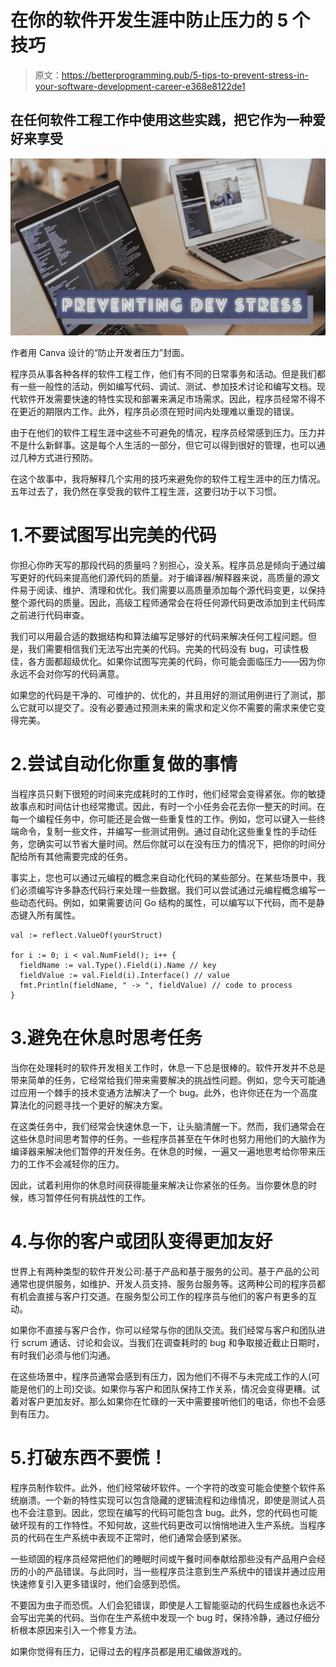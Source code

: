 # 在你的软件开发生涯中防止压力的 5 个技巧

> 原文：<https://betterprogramming.pub/5-tips-to-prevent-stress-in-your-software-development-career-e368e8122de1>

## 在任何软件工程工作中使用这些实践，把它作为一种爱好来享受

![](img/51c33a9f866992ab977f3932518bcf5a.png)

作者用 Canva 设计的“防止开发者压力”封面。

程序员从事各种各样的软件工程工作，他们有不同的日常事务和活动。但是我们都有一些一般性的活动，例如编写代码、调试、测试、参加技术讨论和编写文档。现代软件开发需要快速的特性实现和部署来满足市场需求。因此，程序员经常不得不在更近的期限内工作。此外，程序员必须在短时间内处理难以重现的错误。

由于在他们的软件工程生涯中这些不可避免的情况，程序员经常感到压力。压力并不是什么新鲜事。这是每个人生活的一部分，但它可以得到很好的管理，也可以通过几种方式进行预防。

在这个故事中，我将解释几个实用的技巧来避免你的软件工程生涯中的压力情况。五年过去了，我仍然在享受我的软件工程生涯，这要归功于以下习惯。

# 1.不要试图写出完美的代码

你担心你昨天写的那段代码的质量吗？别担心，没关系。程序员总是倾向于通过编写更好的代码来提高他们源代码的质量。对于编译器/解释器来说，高质量的源文件易于阅读、维护、清理和优化。我们需要以高质量添加每个源代码变更，以保持整个源代码的质量。因此，高级工程师通常会在将任何源代码更改添加到主代码库之前进行代码审查。

我们可以用最合适的数据结构和算法编写足够好的代码来解决任何工程问题。但是，我们需要相信我们无法写出完美的代码。完美的代码没有 bug，可读性极佳，各方面都超级优化。如果你试图写完美的代码，你可能会面临压力——因为你永远不会对你写的代码满意。

如果您的代码是干净的、可维护的、优化的，并且用好的测试用例进行了测试，那么它就可以提交了。没有必要通过预测未来的需求和定义你不需要的需求来使它变得完美。

# 2.尝试自动化你重复做的事情

当程序员只剩下很短的时间来完成耗时的工作时，他们经常会变得紧张。你的敏捷故事点和时间估计也经常撒谎。因此，有时一个小任务会花去你一整天的时间。在每一个编程任务中，你可能还是会做一些重复性的工作。例如，您可以键入一些终端命令，复制一些文件，并编写一些测试用例。通过自动化这些重复性的手动任务，您确实可以节省大量时间。然后你就可以在没有压力的情况下，把你的时间分配给所有其他需要完成的任务。

事实上，您也可以通过元编程的概念来自动化代码的某些部分。在某些场景中，我们必须编写许多静态代码行来处理一些数据。我们可以尝试通过元编程概念编写一些动态代码。例如，如果需要访问 Go 结构的属性，可以编写以下代码，而不是静态键入所有属性。

```
val := reflect.ValueOf(yourStruct)

for i := 0; i < val.NumField(); i++ {
  fieldName := val.Type().Field(i).Name // key
  fieldValue := val.Field(i).Interface() // value
  fmt.Println(fieldName, " -> ", fieldValue) // code to process
}
```

# 3.避免在休息时思考任务

当你在处理耗时的软件开发相关工作时，休息一下总是很棒的。软件开发并不总是带来简单的任务，它经常给我们带来需要解决的挑战性问题。例如，您今天可能通过应用一个棘手的技术变通方法解决了一个 bug。此外，也许你还在为一个高度算法化的问题寻找一个更好的解决方案。

在这类任务中，我们经常会快速休息一下，让头脑清醒一下。然而，我们通常会在这些休息时间思考暂停的任务。一些程序员甚至在午休时也努力用他们的大脑作为编译器来解决他们暂停的开发任务。在休息的时候，一遍又一遍地思考给你带来压力的工作不会减轻你的压力。

因此，试着利用你的休息时间获得能量来解决让你紧张的任务。当你要休息的时候，练习暂停任何有挑战性的工作。

# 4.与你的客户或团队变得更加友好

世界上有两种类型的软件开发公司:基于产品和基于服务的公司。基于产品的公司通常也提供服务，如维护、开发人员支持、服务台服务等。这两种公司的程序员都有机会直接与客户打交道。在服务型公司工作的程序员与他们的客户有更多的互动。

如果你不直接与客户合作，你可以经常与你的团队交流。我们经常与客户和团队进行 scrum 通话、讨论和会议。当我们在调查耗时的 bug 和争取接近截止日期时，有时我们必须与他们沟通。

在这些场景中，程序员通常会感到有压力，因为他们不得不与未完成工作的人(可能是他们的上司)交谈。如果你与客户和团队保持工作关系，情况会变得更糟。试着对客户更加友好。那么如果你在忙碌的一天中需要接听他们的电话，你也不会感到有压力。

# 5.打破东西不要慌！

程序员制作软件。此外，他们经常破坏软件。一个字符的改变可能会使整个软件系统崩溃。一个新的特性实现可以包含隐藏的逻辑流程和边缘情况，即使是测试人员也不会注意到。因此，您现在编写的代码可能包含 bug。此外，您的代码也可能破坏现有的工作特性。不知何故，这些代码更改可以悄悄地进入生产系统。当程序员的代码在生产系统中表现不正常时，他们通常会感到紧张。

一些顽固的程序员经常把他们的睡眠时间或午餐时间奉献给那些没有产品用户会经历的小的产品错误。与此同时，当一些程序员注意到生产系统中的错误并通过应用快速修复引入更多错误时，他们会感到恐慌。

不要因为虫子而恐慌。人们会犯错误，即使是人工智能驱动的代码生成器也永远不会写出完美的代码。当你在生产系统中发现一个 bug 时，保持冷静，通过仔细分析根本原因来引入一个修复方法。

如果你觉得有压力，记得过去的程序员都是用汇编做游戏的。